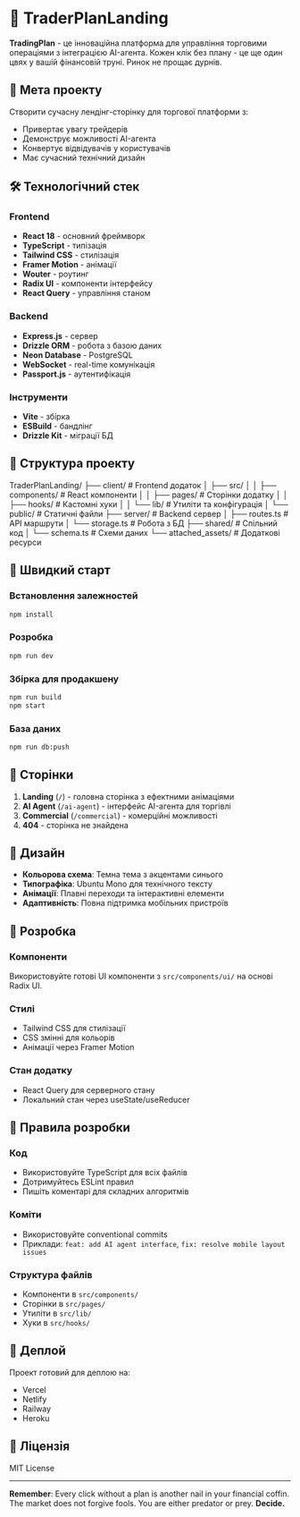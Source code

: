 # 🚀 TraderPlanLanding

**TradingPlan** - це інноваційна платформа для управління торговими операціями з інтеграцією AI-агента. Кожен клік без плану - це ще один цвях у вашій фінансовій труні. Ринок не прощає дурнів.

## 🎯 Мета проекту

Створити сучасну лендінг-сторінку для торгової платформи з:
- Привертає увагу трейдерів
- Демонструє можливості AI-агента
- Конвертує відвідувачів у користувачів
- Має сучасний технічний дизайн

## 🛠 Технологічний стек

### Frontend
- **React 18** - основний фреймворк
- **TypeScript** - типізація
- **Tailwind CSS** - стилізація
- **Framer Motion** - анімації
- **Wouter** - роутинг
- **Radix UI** - компоненти інтерфейсу
- **React Query** - управління станом

### Backend
- **Express.js** - сервер
- **Drizzle ORM** - робота з базою даних
- **Neon Database** - PostgreSQL
- **WebSocket** - real-time комунікація
- **Passport.js** - аутентифікація

### Інструменти
- **Vite** - збірка
- **ESBuild** - бандлінг
- **Drizzle Kit** - міграції БД

## 📁 Структура проекту 
TraderPlanLanding/
├── client/ # Frontend додаток
│ ├── src/
│ │ ├── components/ # React компоненти
│ │ ├── pages/ # Сторінки додатку
│ │ ├── hooks/ # Кастомні хуки
│ │ └── lib/ # Утиліти та конфігурація
│ └── public/ # Статичні файли
├── server/ # Backend сервер
│ ├── routes.ts # API маршрути
│ └── storage.ts # Робота з БД
├── shared/ # Спільний код
│ └── schema.ts # Схеми даних
└── attached_assets/ # Додаткові ресурси

## 🚀 Швидкий старт

### Встановлення залежностей
```bash
npm install
```

### Розробка
```bash
npm run dev
```

### Збірка для продакшену
```bash
npm run build
npm start
```

### База даних
```bash
npm run db:push
```

## 📱 Сторінки

1. **Landing** (`/`) - головна сторінка з ефектними анімаціями
2. **AI Agent** (`/ai-agent`) - інтерфейс AI-агента для торгівлі
3. **Commercial** (`/commercial`) - комерційні можливості
4. **404** - сторінка не знайдена

## 🎨 Дизайн

- **Кольорова схема**: Темна тема з акцентами синього
- **Типографіка**: Ubuntu Mono для технічного тексту
- **Анімації**: Плавні переходи та інтерактивні елементи
- **Адаптивність**: Повна підтримка мобільних пристроїв

## 🔧 Розробка

### Компоненти
Використовуйте готові UI компоненти з `src/components/ui/` на основі Radix UI.

### Стилі
- Tailwind CSS для стилізації
- CSS змінні для кольорів
- Анімації через Framer Motion

### Стан додатку
- React Query для серверного стану
- Локальний стан через useState/useReducer

## 📄 Правила розробки

### Код
- Використовуйте TypeScript для всіх файлів
- Дотримуйтесь ESLint правил
- Пишіть коментарі для складних алгоритмів

### Коміти
- Використовуйте conventional commits
- Приклади: `feat: add AI agent interface`, `fix: resolve mobile layout issues`

### Структура файлів
- Компоненти в `src/components/`
- Сторінки в `src/pages/`
- Утиліти в `src/lib/`
- Хуки в `src/hooks/`

## 🚀 Деплой

Проект готовий для деплою на:
- Vercel
- Netlify
- Railway
- Heroku

## 📄 Ліцензія

MIT License

---

**Remember**: Every click without a plan is another nail in your financial coffin. The market does not forgive fools. You are either predator or prey. **Decide.**
